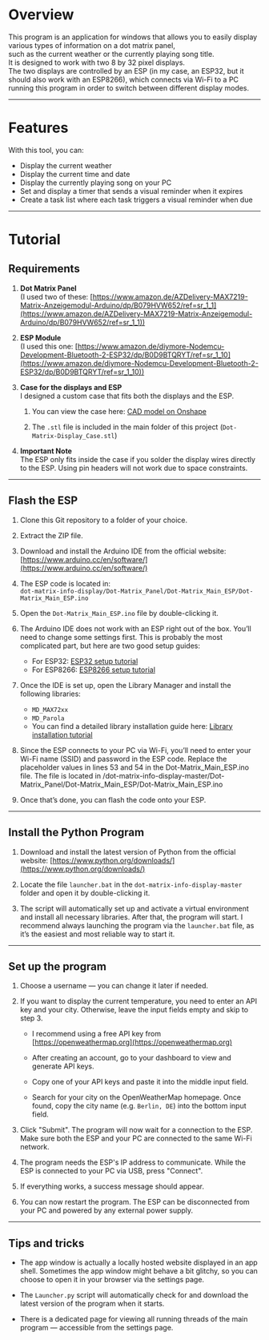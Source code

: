 # Overview  
  
This program is an application for windows that allows you to easily display various types of information on a dot matrix panel,   
such as the current weather or the currently playing song title.  
It is designed to work with two 8 by 32 pixel displays.   
The two displays are controlled by an ESP (in my case, an ESP32, but it should also work with an ESP8266), which connects via Wi-Fi   to a PC running this program in order to switch between different display modes.  

---
# Features  
With this tool, you can:  
- Display the current weather  
- Display the current time and date  
- Display the currently playing song on your PC  
- Set and display a timer that sends a visual reminder when it expires  
- Create a task list where each task triggers a visual reminder when due  
  
---  
  
# Tutorial  
  
## Requirements  
1. **Dot Matrix Panel**  
    (I used two of these: [https://www.amazon.de/AZDelivery-MAX7219-Matrix-Anzeigemodul-Arduino/dp/B079HVW652/ref=sr_1_1](https://www.amazon.de/AZDelivery-MAX7219-Matrix-Anzeigemodul-Arduino/dp/B079HVW652/ref=sr_1_1))
    
2. **ESP Module**  
    (I used this one: [https://www.amazon.de/diymore-Nodemcu-Development-Bluetooth-2-ESP32/dp/B0D9BTQRYT/ref=sr_1_10](https://www.amazon.de/diymore-Nodemcu-Development-Bluetooth-2-ESP32/dp/B0D9BTQRYT/ref=sr_1_10))
    
3. **Case for the displays and ESP**  
    I designed a custom case that fits both the displays and the ESP.
    
    1. You can view the case here: [CAD model on Onshape](https://cad.onshape.com/documents/d29c9376a775a0af4be5ebed/w/a185d0d36c678531ea7d5ad4/e/14183a4fe48a4bc153d143a9?renderMode=0&uiState=685e853326e607746c0e7225)
        
    2. The `.stl` file is included in the main folder of this project (`Dot-Matrix-Display_Case.stl`)
        
4. **Important Note**  
    The ESP only fits inside the case if you solder the display wires directly to the ESP. Using pin headers will not work due to space constraints.
  
---  
## Flash the ESP

1. Clone this Git repository to a folder of your choice.
    
2. Extract the ZIP file.
    
3. Download and install the Arduino IDE from the official website: [https://www.arduino.cc/en/software/](https://www.arduino.cc/en/software/)
    
4. The ESP code is located in:  
    `dot-matrix-info-display/Dot-Matrix_Panel/Dot-Matrix_Main_ESP/Dot-Matrix_Main_ESP.ino`
    
5. Open the `Dot-Matrix_Main_ESP.ino` file by double-clicking it.
    
6. The Arduino IDE does not work with an ESP right out of the box. You’ll need to change some settings first. This is probably the most complicated part, but here are two good setup guides:
    - For ESP32: [ESP32 setup tutorial](https://randomnerdtutorials.com/installing-the-esp32-board-in-arduino-ide-windows-instructions/)
    - For ESP8266: [ESP8266 setup tutorial](https://randomnerdtutorials.com/how-to-install-esp8266-board-arduino-ide/)
        
7. Once the IDE is set up, open the Library Manager and install the following libraries:
    - `MD_MAX72xx`
    - `MD_Parola`  
    - You can find a detailed library installation guide here:  [Library installation tutorial](https://docs.arduino.cc/software/ide-v2/tutorials/ide-v2-installing-a-library/)
        
8. Since the ESP connects to your PC via Wi-Fi, you’ll need to enter your Wi-Fi name (SSID) and password in the ESP code. Replace the placeholder values in lines 53 and 54 in the Dot-Matrix_Main_ESP.ino file. The file is located in /dot-matrix-info-display-master/Dot-Matrix_Panel/Dot-Matrix_Main_ESP/Dot-Matrix_Main_ESP.ino
    
9. Once that’s done, you can flash the code onto your ESP.
  
---  
## Install the Python Program

1. Download and install the latest version of Python from the official website: [https://www.python.org/downloads/](https://www.python.org/downloads/)
    
2.  Locate the file `launcher.bat` in the `dot-matrix-info-display-master` folder and open it by double-clicking it.
    
3.  The script will automatically set up and activate a virtual environment and install all necessary libraries. After that, the program will start. I recommend always launching the program via the `launcher.bat` file, as it’s the easiest and most reliable way to start it.
  
---  
## Set up the program  

1. Choose a username — you can change it later if needed.
    
2. If you want to display the current temperature, you need to enter an API key and your city. Otherwise, leave the input fields empty and skip to step 3.
    
    - I recommend using a free API key from [https://openweathermap.org](https://openweathermap.org)
        
    - After creating an account, go to your dashboard to view and generate API keys.
        
    - Copy one of your API keys and paste it into the middle input field.
        
    - Search for your city on the OpenWeatherMap homepage. Once found, copy the city name (e.g. `Berlin, DE`) into the bottom input field.
        
3.  Click "Submit". The program will now wait for a connection to the ESP. Make sure both the ESP and your PC are connected to the same Wi-Fi network.
    
4. The program needs the ESP's IP address to communicate. While the ESP is connected to your PC via USB, press "Connect".
    
5.  If everything works, a success message should appear.
    
6.  You can now restart the program. The ESP can be disconnected from your PC and powered by any external power supply.
  
---  
## Tips and tricks  
- The app window is actually a locally hosted website displayed in an app shell. Sometimes the app window might behave a bit glitchy, so you can choose to open it in your browser via the settings page.
    
- The `Launcher.py` script will automatically check for and download the latest version of the program when it starts.
    
- There is a dedicated page for viewing all running threads of the main program — accessible from the settings page.